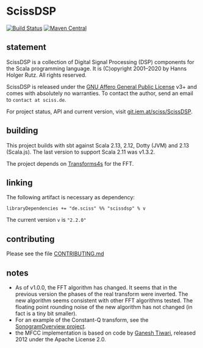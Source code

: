 # ScissDSP

[![Build Status](https://travis-ci.org/Sciss/ScissDSP.svg?branch=main)](https://travis-ci.org/Sciss/ScissDSP)
[![Maven Central](https://maven-badges.herokuapp.com/maven-central/de.sciss/scissdsp_2.13/badge.svg)](https://maven-badges.herokuapp.com/maven-central/de.sciss/scissdsp_2.13)

## statement

ScissDSP is a collection of Digital Signal Processing (DSP) components for the Scala programming language. It
is (C)opyright 2001&ndash;2020 by Hanns Holger Rutz. All rights reserved.

ScissDSP is released under the [GNU Affero General Public License](https://git.iem.at/sciss/ScissDSP/raw/main/LICENSE) v3+
and comes with absolutely no warranties. To contact the author, send an email to `contact at sciss.de`.

For project status, API and current version, visit [git.iem.at/sciss/ScissDSP](https://git.iem.at/sciss/ScissDSP).

## building

This project builds with sbt against Scala 2.13, 2.12, Dotty (JVM) and 2.13 (Scala.js).
The last version to support Scala 2.11 was v1.3.2.

The project depends
on [Transforms4s](https://github.com/Sciss/Transform4s) for the FFT.

## linking

The following artifact is necessary as dependency:

    libraryDependencies += "de.sciss" %% "scissdsp" % v

The current version `v` is `"2.2.0"`

## contributing

Please see the file [CONTRIBUTING.md](CONTRIBUTING.md)

## notes

- As of v1.0.0, the FFT algorithm has changed. It seems that in the previous version the phases of the real transform
  were inverted. The new algorithm seems consistent with other FFT algorithms tested. The floating point rounding 
  noise of the new algorithm has not changed (in fact is a tiny bit smaller).
- For an example of the Constant-Q transform, see the 
  [SonogramOverview project](https://git.iem.at/sciss/SonogramOverview).
- the MFCC implementation is based on code by 
  [Ganesh Tiwari](https://code.google.com/p/speech-recognition-java-hidden-markov-model-vq-mfcc/), released 2012 
  under the Apache License 2.0. 
